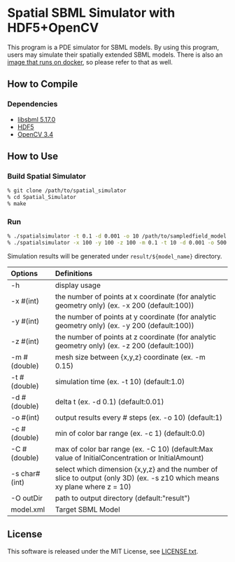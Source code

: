 # Spatial SBML Simulator with HDF5+OpenCV
This program is a PDE simulator for SBML models.
By using this program, users may simulate their spatially extended SBML models.
There is also an [image that runs on docker](https://github.com/funasoul/docker-spatialsim), so please refer to that as well.

## How to Compile
### Dependencies
+ [libsbml 5.17.0](http://sbml.org/Software/libSBML "libsbml")
+ [HDF5](https://support.hdfgroup.org/HDF5/ "HDF5")
+ [OpenCV 3.4](http://opencv.org/ "OpenCV")

## How to Use

### Build Spatial Simulator
```sh
% git clone /path/to/spatial_simulator
% cd Spatial_Simulator
% make
```

### Run
```sh
% ./spatialsimulator -t 0.1 -d 0.001 -o 10 /path/to/sampledfield_model.xml
% ./spatialsimulator -x 100 -y 100 -z 100 -m 0.1 -t 10 -d 0.001 -o 500 -c 0 -C 5 -s z30 /path/to/analytic_model.xml
```

Simulation results will be generated under `result/${model_name}` directory.

 Options     | Definitions
:------------|:------------
-h           | display usage
-x #(int)    | the number of points at x coordinate (for analytic geometry only) (ex. -x 200 (default:100))
-y #(int)    | the number of points at y coordinate (for analytic geometry only) (ex. -y 200 (default:100))
-z #(int)    | the number of points at z coordinate (for analytic geometry only) (ex. -z 200 (default:100))
-m #(double) | mesh size between {x,y,z} coordinate (ex. -m 0.15)
-t #(double) | simulation time (ex. -t 10) (default:1.0)
-d #(double) | delta t (ex. -d 0.1) (default:0.01)
-o #(int)    | output results every # steps (ex. -o 10) (default:1)
-c #(double) | min of color bar range (ex. -c 1) (default:0.0)
-C #(double) | max of color bar range (ex. -C 10) (default:Max value of InitialConcentration or InitialAmount)
-s char#(int)| select which dimension {x,y,z} and the number of slice to output (only 3D) (ex. -s z10 which means xy plane where z = 10)
-O outDir    | path to output directory (default:"result")
model.xml    | Target SBML Model


## License
This software is released under the MIT License, see [LICENSE.txt](./LICENSE.txt).
